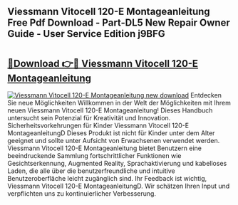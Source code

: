 ## Viessmann Vitocell 120-E Montageanleitung Free Pdf Download - Part-DL5 New Repair Owner Guide - User Service Edition j9BFG

# <h2><a href="http://df6sm3.blite.top/?on=Viessmann+Vitocell+120-E+Montageanleitung">🔗Download 👉🔴 Viessmann Vitocell 120-E Montageanleitung</a></h2>

[![Viessmann Vitocell 120-E Montageanleitung new download](https://i.imgur.com/lujVjoI.png)](http://df6sm3.blite.top/?on=Viessmann+Vitocell+120-E+Montageanleitung)
Entdecken Sie neue Möglichkeiten Willkommen in der Welt der Möglichkeiten mit Ihrem neuen Viessmann Vitocell 120-E Montageanleitung! Dieses Handbuch untersucht sein Potenzial für Kreativität und Innovation. Sicherheitsvorkehrungen für Kinder Viessmann Vitocell 120-E MontageanleitungD Dieses Produkt ist nicht für Kinder unter dem Alter geeignet und sollte unter Aufsicht von Erwachsenen verwendet werden. Viessmann Vitocell 120-E Montageanleitung bietet Benutzern eine beeindruckende Sammlung fortschrittlicher Funktionen wie Gesichtserkennung, Augmented Reality, Sprachaktivierung und kabelloses Laden, die alle über die benutzerfreundliche und intuitive Benutzeroberfläche leicht zugänglich sind. Ihr Feedback ist wichtig, Viessmann Vitocell 120-E MontageanleitungD. Wir schätzen Ihren Input und verpflichten uns zu kontinuierlicher Verbesserung.
